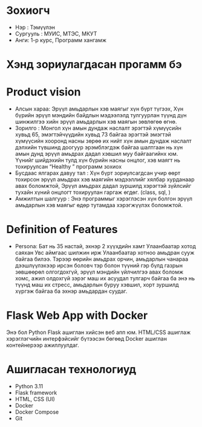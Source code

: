 # Зохиогч
- Нэр : Тэмүүлэн
- Сургууль : МУИС, МТЭС, МКУТ
- Анги: 1-р курс, Программ хангамж
# Хэнд зориулагдасан прогамм бэ
# Product vision
- Алсын хараа: Эрүүл амьдарлын хэв маягыг хүн бүрт түгээх, Хүн бүрийн эрүүл мэндийн байдлын мэдээлэлд тулгуурлан түүнд дүн шинжилгээ хийн эрүүл амьдарлын хэв маягын зөвлөгөө өгнө.
- Зорилго : Монгол хүн амын дундаж наслалт эрэгтэй хүмүүсийн хувьд 65, эмэгтэйчүүдийн хувьд 73 байгаа эрэгтэй эмэгтэй хүмүүсийн хооронд насны зөрөө их нийт хүн амын дундаж наслалт дэлхийн түвшинд доогуур эрэмблэгдэж байгаа шалтгаан нь хүн амын дунд эрүүл амьдрах дадал хэвшил муу байгаагийнх юм. Үүнийг шийдэхийн тулд хүн бүрийн насны онцлог, хэв маягт нь тохируулсан “Healthy ” программ зохиох
- Бусдаас ялгарах давуу тал : Хүн бүрт зориулсагдсан учир өөрт тохирсон эрүүл амьдрах хэв маягийн мэдээллийг хялбар хурданаар авах боломжтой, Эрүүл амьдрах дадал зуршилд хэрэгтэй зүйлсийг тухайн хүний онцлогт тохируулан гаргаж өгдөг. (class, sql, )
- Амжилтын шалгуур : Энэ программыг хэрэглэсэн хүн болгон эрүүл амьдарлын хэв маягыг өдөр тутамдаа хэрэгжүүлэх боломжтой.
# Definition of Features
- Persona: Бат нь 35 настай, эхнэр 2 хүүхдийн хамт Улаанбаатар хотод саяхан Увс аймгаас шилжин ирж Улаанбаатар хотноо амьдран сууж байгаа билээ. Тэрээр өөрийн амьдрах орчин, амьдарлын чанараа дээшлүүлэхээр ирсэн боловч тэр болон түүний гэр бүлд газрын зөвшөөрөл олгогдохгүй, эрүүл мэндийн үйлчилгээ авах боломж хомс, ажил олдохгүй зэрэг маш их асуудал тулгарч байгаа ба энэ нь түүнд маш их стресс, амьдарлын буруу хэвшил, хорт зуршилд хүргэж байгаа ба эхнэр  амьдардан суудаг. 
# Flask Web App with Docker
Энэ бол Python Flask ашиглан хийсэн веб апп юм. HTML/CSS ашиглаж хэрэглэгчийн интерфэйсийг бүтээсэн бөгөөд Docker ашиглан контейнерээр ажиллуулдаг.
# Ашигласан технологиуд
- Python 3.11
- Flask framework
- HTML, CSS (UI)
- Docker
- Docker Compose
- Git
